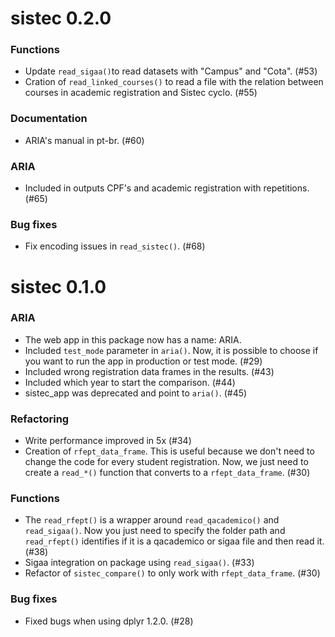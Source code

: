 # sistec 0.2.0

### Functions

- Update `read_sigaa()`to read datasets with "Campus" and "Cota". (#53)
- Cration of `read_linked_courses()` to read a file with the relation between courses in academic registration and Sistec cyclo. (#55)

### Documentation

- ARIA's manual in pt-br. (#60)

### ARIA

- Included in outputs CPF's and academic registration with repetitions. (#65)

### Bug fixes

- Fix encoding issues in `read_sistec()`. (#68)

# sistec 0.1.0

### ARIA

- The web app in this package now has a name: ARIA.
- Included `test_mode` parameter in `aria()`. Now, it is possible to choose 
if you want to run the app in production or test mode. (#29)
- Included wrong registration data frames in the results. (#43)
- Included which year to start the comparison. (#44)
- sistec_app was deprecated and point to `aria()`. (#45)

### Refactoring

- Write performance improved in 5x (#34)
- Creation of `rfept_data_frame`. This is useful because we don't need to change the code
for every student registration. Now, we just need to create a `read_*()` function that 
converts to a `rfept_data_frame`. (#30)

### Functions 

- The `read_rfept()` is a wrapper around `read_qacademico()` and `read_sigaa()`. Now you just need to specify the folder path and `read_rfept()` identifies if it is a qacademico or sigaa file and then read it. (#38)
- Sigaa integration on package using `read_sigaa()`. (#33)
- Refactor of `sistec_compare()` to only work with `rfept_data_frame`. (#30)

### Bug fixes

- Fixed bugs when using dplyr 1.2.0. (#28)
